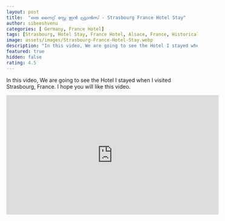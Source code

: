 ```yaml
---
layout: post
title:  "ഒരു നൈറ്റ് സ്റ്റേ ഇൻ ഫ്രാൻസ് - Strasbourg France Hotel Stay"
author: sibeeshvenu
categories: [ Germany, France Hotel]
tags: [Strasbourg, Hotel Stay, France Hotel, Alsace, France, Historical City in France, History France, Beautiful Nature, Malayalam, Sibeesh Passion, Njan Oru Malayali, ഞാൻ ഒരു മലയാളി, Germaniyile Nalukal, Germany, Malayali in Germany, Indians in Germany, Keralite in Germany, Malayalees in Germany, Malayali in France]
image: assets/images/Strasbourg-France-Hotel-Stay.webp
description: "In this video, We are going to see the Hotel I stayed when I visited Strasbourg, France. I hope you will like this video."
featured: true
hidden: false
rating: 4.5
---
```


In this video, We are going to see the Hotel I stayed when I visited Strasbourg, France. I hope you will like this video.

<iframe width="560" height="315" src="https://www.youtube.com/embed/HpUkAbMA-1U" frameborder="0" allow="accelerometer; autoplay; encrypted-media; gyroscope; picture-in-picture" allowfullscreen></iframe>
